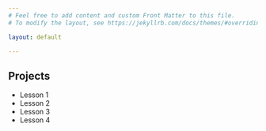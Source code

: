 ```yaml
---
# Feel free to add content and custom Front Matter to this file.
# To modify the layout, see https://jekyllrb.com/docs/themes/#overriding-theme-defaults

layout: default

---
```


## Projects
- Lesson 1
- Lesson 2
- Lesson 3
- Lesson 4



